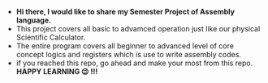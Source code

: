 - **Hi there, I would like to share my Semester Project of Assembly language.**
- This project covers all basic to advamced operation just like our physical Scientific Calculator.
- The entire program covers all beginner to advanced level of core concept logics and registers which is use to write assembly codes.
- if you reached this repo, go ahead and make your most from this repo. **HAPPY LEARNING 😉 !!!**
